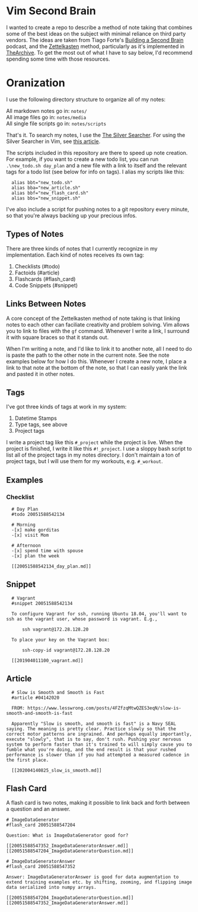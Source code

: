 # Vim Second Brain  

I wanted to create a repo to describe a method of note taking that combines some of the best ideas on the subject 
with minimal reliance on third party vendors. The ideas are taken from Tiago Forte's [Building a Second Brain](https://fortelabs.co/blog/basbpodcast/) 
podcast, and the [Zettelkasten](https://zettelkasten.de) method, particularly as it's implemented in [TheArchive](https://zettelkasten.de/the-archive/).
To get the most out of what I have to say below, I'd recommend spending some time with those resources.  

# Oranization 

I use the following directory structure to organize all of my notes:  

All markdown notes go in: `notes/`  
All image files go in: `notes/media`  
All single file scripts go in: `notes/scripts`  

That's it. To search my notes, I use the [The Silver Searcher](https://github.com/ggreer/the_silver_searcher). For using the Silver Searcher in Vim, see [this article](https://thoughtbot.com/blog/faster-grepping-in-vim).  

The scripts included in this repository are there to speed up note creation. For example, if you want to create a new todo list, you can run `.\new_todo.sh day_plan` and a new file with a link to itself and the
relevant tags for a todo list (see below for info on tags). I alias my scripts like this:  

```
  alias bbt="new_todo.sh"
  alias bba="new_article.sh"
  alias bbf="new_flash_card.sh"
  alias bbs="new_snippet.sh"
```

I've also include a script for pushing notes to a git repository every minute, so that you're always backing up your precious infos.  

## Types of Notes  
There are three kinds of notes that I currently 
recognize in my implementation. Each kind of notes receives its own tag:

1. Checklists (#todo)
2. Factoids (#article)
3. Flashcards (#flash_card)
4. Code Snippets (#snippet)

## Links Between Notes  
A core concept of the Zettelkasten method of note taking is that linking notes to each other can faciliate creativity and problem solving. Vim allows you to link to files with the `gf` command. Whenever I write a link, I surround it with square braces so that it stands out.  

When I'm writing a note, and I'd like to link it to another note, all I need to do is paste the path to the other note in the current note. See the note examples below for how I do this. Whenever I create a new note, I place a link to that note at the bottom of the note, so that I can easily yank the link and pasted it in other notes. 


## Tags  
I've got three kinds of tags at work in my system:  
1. Datetime Stamps  
2. Type tags, see above  
3. Project tags  

I write a project tag like this `#_project` while the project is live. When the project is finished, I write it like this `#!_project`. I use a sloppy bash script to list all of the project tags in my notes 
directory. I don't maintain a ton of project tags, but I will use them for my workouts, e.g. `#_workout`.  

## Examples  

### Checklist  

```
  # Day Plan  
  #todo 20051588542134  

  # Morning  
  -[x] make gorditas  
  -[x] visit Mom  

  # Afternoon
  -[x] spend time with spouse  
  -[x] plan the week  

  [[20051588542134_day_plan.md]]
```

## Snippet  
```
  # Vagrant  
  #snippet 20051588542134  

  To configure Vagrant for ssh, running Ubuntu 18.04, you'll want to ssh as the vagrant user, whose password is vagrant. E.g.,

      ssh vagrant@172.28.128.20
   
  To place your key on the Vagrant box:

      ssh-copy-id vagrant@172.28.128.20

  [[201904011100_vagrant.md]]
```

## Article  
```
  # Slow is Smooth and Smooth is Fast  
  #article #04142020  

  FROM: https://www.lesswrong.com/posts/4FZfzqMtwQZES3eqN/slow-is-smooth-and-smooth-is-fast  

  Apparently "Slow is smooth, and smooth is fast" is a Navy SEAL saying. The meaning is pretty clear. Practice slowly so that the correct motor patterns are ingrained. And perhaps equally importantly, execute "slowly", that is to say, don't rush. Pushing your nervous system to perform faster than it's trained to will simply cause you to fumble what you're doing, and the end result is that your rushed performance is slower than if you had attempted a measured cadence in the first place.  

  [[202004140825_slow_is_smooth.md]]
```

## Flash Card  
A flash card is two notes, making it possible to link back and forth between a question and an answer.  

```
# ImageDataGenerator
#flash_card 20051588547204

Question: What is ImageDataGenerator good for?

[[20051588547352_ImageDataGeneratorAnswer.md]]
[[20051588547204_ImageDataGeneratorQuestion.md]]

```

```
# ImageDataGeneratorAnswer
#flash_card 20051588547352

Answer: ImageDataGeneratorAnswer is good for data augmentation to extend training examples etc. by shifting, zooming, and flipping image
data serialized into numpy arrays.

[[20051588547204_ImageDataGeneratorQuestion.md]]
[[20051588547352_ImageDataGeneratorAnswer.md]]
```
